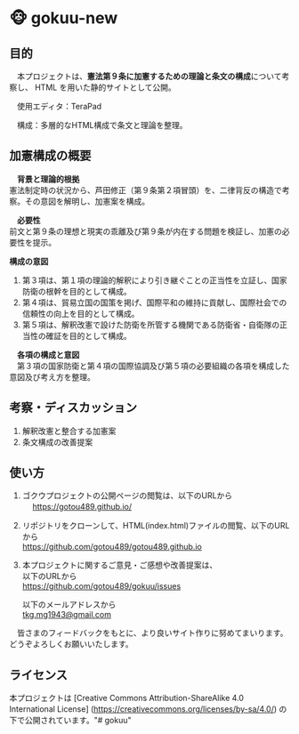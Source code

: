 # 🐵 gokuu-new

## 目的

　本プロジェクトは、**憲法第９条に加憲するための理論と条文の構成**について考察し、 HTML を用いた静的サイトとして公開。　

　使用エディタ：TeraPad 
 
　構成：多層的なHTML構成で条文と理論を整理。

## 加憲構成の概要

　**背景と理論的根拠**  
  憲法制定時の状況から、芦田修正（第９条第２項冒頭）を、二律背反の構造で考察。その意図を解明し、加憲案を構成。

　**必要性**  
  前文と第９条の理想と現実の乖離及び第９条が内在する問題を検証し、加憲の必要性を提示。
  
  **構成の意図**
1. 第３項は、第１項の理論的解釈により引き継ぐことの正当性を立証し、国家防衛の根幹を目的として構成。
2. 第４項は、貿易立国の国策を掲げ、国際平和の維持に貢献し、国際社会での信頼性の向上を目的として構成。
3. 第５項は、解釈改憲で設けた防衛を所管する機関である防衛省・自衛隊の正当性の確証を目的として構成。
  
　**各項の構成と意図**    
  　第３項の国家防衛と第４項の国際協調及び第５項の必要組織の各項を構成した意図及び考え方を整理。
  
## 考察・ディスカッション

1. 解釈改憲と整合する加憲案
2. 条文構成の改善提案

## 使い方
1. ゴクウプロジェクトの公開ページの閲覧は、以下のURLから  
　    https://gotou489.github.io/

2. リポジトリをクローンして、HTML(index.html)ファイルの閲覧、以下のURLから  
      https://github.com/gotou489/gotou489.github.io
  
3. 本プロジェクトに関するご意見・ご感想や改善提案は、  
     以下のURLから  
      https://github.com/gotou489/gokuu/issues
  
     以下のメールアドレスから  
[tkg.mg1943@gmail.com](mailto:tkg.mg1943@gmail.com)

　皆さまのフィードバックをもとに、より良いサイト作りに努めてまいります。どうぞよろしくお願いいたします。

## ライセンス
 本プロジェクトは [Creative Commons Attribution-ShareAlike 4.0 International License]
 (https://creativecommons.org/licenses/by-sa/4.0/) の下で公開されています。"# gokuu" 

